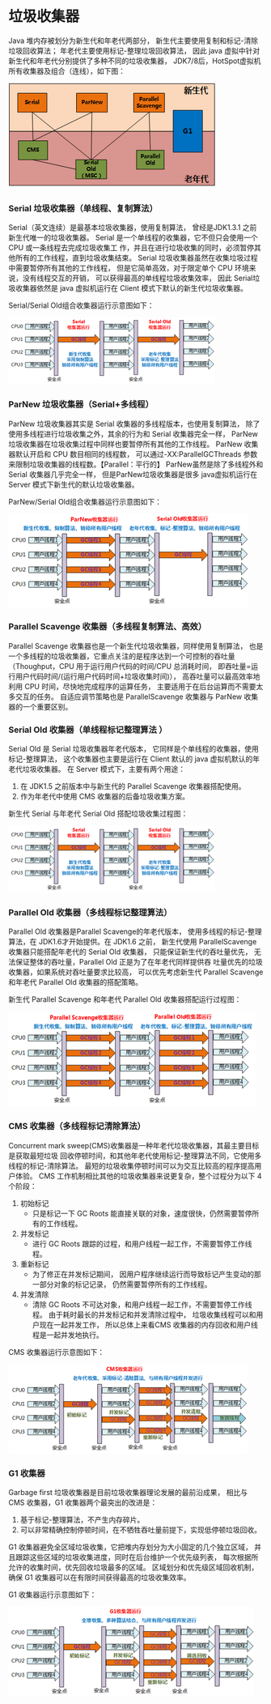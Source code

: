 # 垃圾收集器 
Java 堆内存被划分为新生代和年老代两部分，
新生代主要使用复制和标记-清除垃圾回收算法；
年老代主要使用标记-整理垃圾回收算法，
因此 java 虚拟中针对新生代和年老代分别提供了多种不同的垃圾收集器，
JDK7/8后，HotSpot虚拟机所有收集器及组合（连线），如下图：

![垃圾收集器](img/ljsjq.png) <br/>


### <a id="serial">Serial 垃圾收集器（单线程、复制算法）</a>
Serial（英文连续）是最基本垃圾收集器，使用复制算法，
曾经是JDK1.3.1 之前新生代唯一的垃圾收集器。
Serial 是一个单线程的收集器，它不但只会使用一个 CPU 或一条线程去完成垃圾收集工
作，并且在进行垃圾收集的同时，必须暂停其他所有的工作线程，直到垃圾收集结束。
Serial 垃圾收集器虽然在收集垃圾过程中需要暂停所有其他的工作线程，
但是它简单高效，对于限定单个 CPU 环境来说，没有线程交互的开销，
可以获得最高的单线程垃圾收集效率，
因此 Serial垃圾收集器依然是 java 虚拟机运行在 Client 模式下默认的新生代垃圾收集器。

Serial/Serial Old组合收集器运行示意图如下：

![Serial](img/serial.png) <br/>


### <a id="parnew">ParNew 垃圾收集器（Serial+多线程）</a>
ParNew 垃圾收集器其实是 Serial 收集器的多线程版本，也使用复制算法，
除了使用多线程进行垃圾收集之外，其余的行为和 Serial 收集器完全一样，
ParNew 垃圾收集器在垃圾收集过程中同样也要暂停所有其他的工作线程。
ParNew 收集器默认开启和 CPU 数目相同的线程数，
可以通过-XX:ParallelGCThreads 参数来限制垃圾收集器的线程数。【Parallel：平行的】
ParNew虽然是除了多线程外和Serial 收集器几乎完全一样，
但是ParNew垃圾收集器是很多 java虚拟机运行在 Server 模式下新生代的默认垃圾收集器。

ParNew/Serial Old组合收集器运行示意图如下：

![ParNew](img/parNew.png) <br/>

### <a id="parallel_scavenge">Parallel Scavenge 收集器（多线程复制算法、高效）</a>
Parallel Scavenge 收集器也是一个新生代垃圾收集器，同样使用复制算法，
也是一个多线程的垃圾收集器，它重点关注的是程序达到一个可控制的吞吐量
（Thoughput，CPU 用于运行用户代码的时间/CPU 总消耗时间，
即吞吐量=运行用户代码时间/(运行用户代码时间+垃圾收集时间)），
高吞吐量可以最高效率地利用 CPU 时间，尽快地完成程序的运算任务，
主要适用于在后台运算而不需要太多交互的任务。
自适应调节策略也是 ParallelScavenge 收集器与 ParNew 收集器的一个重要区别。


### <a id="serial_old">Serial Old 收集器（单线程标记整理算法 ）</a>
Serial Old 是 Serial 垃圾收集器年老代版本，
它同样是个单线程的收集器，使用标记-整理算法，
这个收集器也主要是运行在 Client 默认的 java 虚拟机默认的年老代垃圾收集器。 
在 Server 模式下，主要有两个用途：
1. 在 JDK1.5 之前版本中与新生代的 Parallel Scavenge 收集器搭配使用。
2. 作为年老代中使用 CMS 收集器的后备垃圾收集方案。

新生代 Serial 与年老代 Serial Old 搭配垃圾收集过程图：

![SerialOld](img/serialOld.png) <br/>

### <a id="parallel_old">Parallel Old 收集器（多线程标记整理算法）</a>
Parallel Old 收集器是Parallel Scavenge的年老代版本，
使用多线程的标记-整理算法，在 JDK1.6才开始提供。在 JDK1.6 之前，
新生代使用 ParallelScavenge 收集器只能搭配年老代的 Serial Old 收集器，
只能保证新生代的吞吐量优先，
无法保证整体的吞吐量，Parallel Old 正是为了在年老代同样提供吞
吐量优先的垃圾收集器，如果系统对吞吐量要求比较高，
可以优先考虑新生代 Parallel Scavenge和年老代 Parallel Old 收集器的搭配策略。

新生代 Parallel Scavenge 和年老代 Parallel Old 收集器搭配运行过程图：

![ParallelOld](img/parallelOld.png) <br/>

### <a id="cms">CMS 收集器（多线程标记清除算法）</a>
Concurrent mark sweep(CMS)收集器是一种年老代垃圾收集器，其最主要目标是获取最短垃圾
回收停顿时间，和其他年老代使用标记-整理算法不同，它使用多线程的标记-清除算法。
最短的垃圾收集停顿时间可以为交互比较高的程序提高用户体验。
CMS 工作机制相比其他的垃圾收集器来说更复杂，整个过程分为以下 4 个阶段：

1. 初始标记
    - 只是标记一下 GC Roots 能直接关联的对象，速度很快，仍然需要暂停所有的工作线程。
2. 并发标记
    - 进行 GC Roots 跟踪的过程，和用户线程一起工作，不需要暂停工作线程。
3. 重新标记
    - 为了修正在并发标记期间，
    因用户程序继续运行而导致标记产生变动的那一部分对象的标记记录，
    仍然需要暂停所有的工作线程。
4. 并发清除
    - 清除 GC Roots 不可达对象，和用户线程一起工作，不需要暂停工作线程。
    由于耗时最长的并发标记和并发清除过程中，
    垃圾收集线程可以和用户现在一起并发工作，
    所以总体上来看CMS 收集器的内存回收和用户线程是一起并发地执行。

CMS 收集器运行示意图如下：

![CMS](img/cms.png) <br/>

### <a id="g1">G1 收集器</a>
Garbage first 垃圾收集器是目前垃圾收集器理论发展的最前沿成果，
相比与 CMS 收集器，G1 收集器两个最突出的改进是：
1. 基于标记-整理算法，不产生内存碎片。
2. 可以非常精确控制停顿时间，在不牺牲吞吐量前提下，实现低停顿垃圾回收。

G1 收集器避免全区域垃圾收集，它把堆内存划分为大小固定的几个独立区域，
并且跟踪这些区域的垃圾收集进度，同时在后台维护一个优先级列表，
每次根据所允许的收集时间，优先回收垃圾最多的区域。
区域划分和优先级区域回收机制，确保 G1 收集器可以在有限时间获得最高的垃圾收集效率。

G1 收集器运行示意图如下：

![G1](img/g1.png) <br/>
